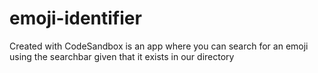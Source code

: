 # emoji-identifier
Created with CodeSandbox is an app where you can search for an emoji using the searchbar given that it exists in our directory
